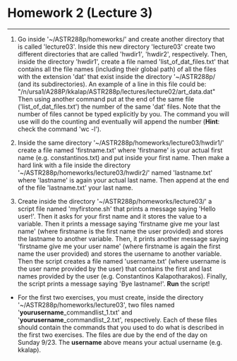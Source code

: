 # Homework 2 (Lecture 3)
***

1. Go inside '\~/ASTR288p/homeworks/' and create another directory that is called 'lecture03'. Inside this new directory 'lecture03' create two different directories that are called 'hwdir1', 'hwdir2', respectively. Then, inside the directory 'hwdir1', create a file named 'list_of_dat_files.txt' that contains all the file names (including their global path) of all the files with the   extension 'dat' that exist inside the directory '\~/ASTR288p/ (and its subdirectories). An example of a line in this file could be:\
"/n/ursa1/A288P/kkalap/ASTR288p/lectures/lecture02/art_data.dat"\
Then using another command put at the end of the same file ('list_of_dat_files.txt') the number of the same 'dat' files. Note that the number of files cannot be typed explicitly by you. The command you will use will do the counting and eventually will append the number (**Hint**: check the command 'wc -l').

2. Inside the same directory '\~/ASTR288p/homeworks/lecture03/hwdir1/' create a file named 'firstname.txt' where 'firstname' is your actual first name (e.g. constantinos.txt) and put inside your first name. Then make a hard link with a file inside the directory '\~/ASTR288p/homeworks/lecture03/hwdir2/' named 'lastname.txt' where 'lastname' is again your actual last name. Then append at the end of the file 'lastname.txt' your last name.

3. Create inside the directory '\~/ASTR288p/homeworks/lecture03/' a script file named 'myfirstone.sh' that prints a message saying 'Hello user!'. Then it asks for your first name and it stores the value to a variable. Then it prints a message saying 'firstname give me your last name' (where firstname is the first name the user provided) and stores the lastname to another variable. Then, it prints another message saying 'firstname give me your user name' (where firstname is again the first name the user provided) and stores the username to another variable. Then the script creates a file named 'username.txt' (where username is the user name provided by the user) that contains the first and last names provided by the user (e.g. Constantinos Kalapotharakos). Finally, the script prints a message saying 'Bye lastname!'. **Run** the script!


- For the first two exercises, you must create, inside the directory '\~/ASTR288p/homeworks/lecture03', two files named '**yourusername**_commandlist_1.txt' and '**yourusername**_commandlist_2.txt', respectively. Each of these files should contain the commands that you used to do what is described in the first two exercises. The files are due by the end of the day on Sunday 9/23. The **username** above means your actual username (e.g. kkalap).
